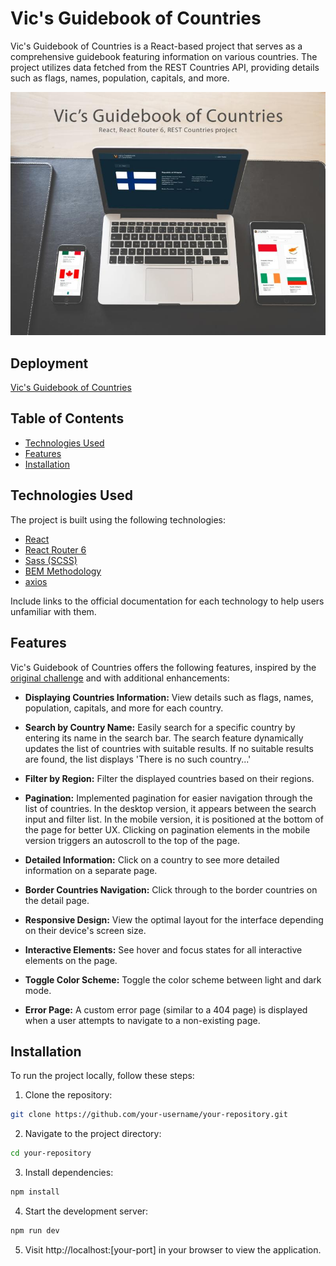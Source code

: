 # Vic's Guidebook of Countries

Vic's Guidebook of Countries is a React-based project that serves as a comprehensive guidebook featuring information on various countries. The project utilizes data fetched from the REST Countries API, providing details such as flags, names, population, capitals, and more.

![site-photo](present.jpg)

## Deployment

[Vic's Guidebook of Countries](https://vic-country-guide.netlify.app/)

## Table of Contents

- [Technologies Used](#technologies-used)
- [Features](#features)
- [Installation](#installation)

## Technologies Used

The project is built using the following technologies:

- [React](https://reactjs.org/)
- [React Router 6](https://reactrouter.com/)
- [Sass (SCSS)](https://sass-lang.com/)
- [BEM Methodology](http://getbem.com/)
- [axios](https://axios-http.com/)

Include links to the official documentation for each technology to help users unfamiliar with them.

## Features

Vic's Guidebook of Countries offers the following features, inspired by the [original challenge](https://www.frontendmentor.io/challenges/rest-countries-api-with-color-theme-switcher-5cacc469fec04111f7b848ca) and with additional enhancements:

- **Displaying Countries Information:** View details such as flags, names, population, capitals, and more for each country.

- **Search by Country Name:** Easily search for a specific country by entering its name in the search bar. The search feature dynamically updates the list of countries with suitable results. If no suitable results are found, the list displays 'There is no such country...'

- **Filter by Region:** Filter the displayed countries based on their regions.

- **Pagination:** Implemented pagination for easier navigation through the list of countries. In the desktop version, it appears between the search input and filter list. In the mobile version, it is positioned at the bottom of the page for better UX. Clicking on pagination elements in the mobile version triggers an autoscroll to the top of the page.

- **Detailed Information:** Click on a country to see more detailed information on a separate page.

- **Border Countries Navigation:** Click through to the border countries on the detail page.

- **Responsive Design:** View the optimal layout for the interface depending on their device's screen size.

- **Interactive Elements:** See hover and focus states for all interactive elements on the page.

- **Toggle Color Scheme:** Toggle the color scheme between light and dark mode.

- **Error Page:** A custom error page (similar to a 404 page) is displayed when a user attempts to navigate to a non-existing page.

## Installation

To run the project locally, follow these steps:

1. Clone the repository:

```bash
git clone https://github.com/your-username/your-repository.git
```

2. Navigate to the project directory:

```bash
cd your-repository
```

3. Install dependencies:

```bash
npm install
```

4. Start the development server:

```bash
npm run dev
```

5. Visit http://localhost:[your-port] in your browser to view the application.
